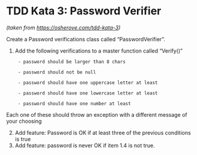 # TDD Kata 3: Password Verifier

*(taken from https://osherove.com/tdd-kata-3)*

Create a Password verifications class called “PasswordVerifier”.
1. Add the following verifications to a master function called “Verify()”

        - password should be larger than 8 chars

        - password should not be null

        - password should have one uppercase letter at least

        - password should have one lowercase letter at least

        - password should have one number at least
        
Each one of these should throw an exception with a different message of your choosing

2. Add feature: Password is OK if at least three of the previous conditions is true
3. Add feature: password is never OK if item 1.4 is not true.
